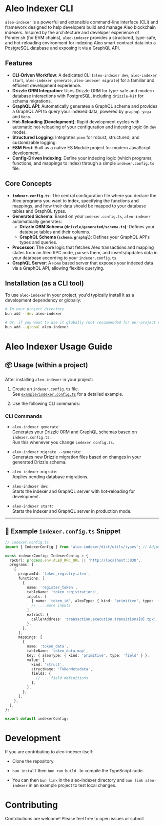 # Aleo Indexer CLI

`aleo-indexer` is a powerful and extensible command-line interface (CLI) and framework designed to help developers build and manage Aleo blockchain indexers. Inspired by the architecture and developer experience of Ponder.sh (for EVM chains), `aleo-indexer` provides a structured, type-safe, and hot-reloading environment for indexing Aleo smart contract data into a PostgreSQL database and exposing it via a GraphQL API.

## Features

- **CLI-Driven Workflow**: A dedicated CLI (`aleo-indexer dev`, `aleo-indexer start`, `aleo-indexer generate`, `aleo-indexer migrate`) for a familiar and efficient development experience.
- **Drizzle ORM Integration**: Uses Drizzle ORM for type-safe and modern database interactions with PostgreSQL, including `drizzle-kit` for schema migrations.
- **GraphQL API**: Automatically generates a GraphQL schema and provides a GraphQL API to query your indexed data, powered by `graphql-yoga` and `Hono`.
- **Hot-Reloading (Development)**: Rapid development cycles with automatic hot-reloading of your configuration and indexing logic (in `dev` mode).
- **Structured Logging**: Integrates `pino` for robust, structured, and customizable logging.
- **ESM First**: Built as a native ES Module project for modern JavaScript development.
- **Config-Driven Indexing**: Define your indexing logic (which programs, functions, and mappings to index) through a simple `indexer.config.ts` file.

## Core Concepts

- **`indexer.config.ts`**: The central configuration file where you declare the Aleo programs you want to index, specifying the functions and mappings, and how their data should be mapped to your database tables and GraphQL types.
- **Generated Schema**: Based on your `indexer.config.ts`, `aleo-indexer` automatically generates:
    - **Drizzle ORM Schema (`drizzle/generated/schema.ts`)**: Defines your database tables and their columns.
    - **GraphQL Schema (`schema.graphql`)**: Defines your GraphQL API's types and queries.
- **Processor**: The core logic that fetches Aleo transactions and mapping states from an Aleo RPC node, parses them, and inserts/updates data in your database according to your `indexer.config.ts`.
- **GraphQL Server**: A `Hono` based server that exposes your indexed data via a GraphQL API, allowing flexible querying.

## Installation (as a CLI tool)

To use `aleo-indexer` in your project, you'd typically install it as a development dependency or globally:

```bash
# In your project directory
bun add --dev aleo-indexer

# Or, if you want to use it globally (not recommended for per-project versions)
bun add --global aleo-indexer
```
# Aleo Indexer Usage Guide

## 📦 Usage (within a project)

After installing `aleo-indexer` in your project:
1. Create an `indexer.config.ts` file.  
   See [`example/indexer.config.ts`](../aleo-mm-indexer-example/indexer.config.ts) for a detailed example.

2. Use the following CLI commands:

### CLI Commands

- `aleo-indexer generate`:  
  Generates your Drizzle ORM and GraphQL schemas based on `indexer.config.ts`.  
  Run this whenever you change `indexer.config.ts`.

- `aleo-indexer migrate --generate`:  
  Generates new Drizzle migration files based on changes in your generated Drizzle schema.

- `aleo-indexer migrate`:  
  Applies pending database migrations.

- `aleo-indexer dev`:  
  Starts the indexer and GraphQL server with hot-reloading for development.

- `aleo-indexer start`:  
  Starts the indexer and GraphQL server in production mode.

---

## 🧩 Example `indexer.config.ts` Snippet

```ts
// indexer.config.ts
import { IndexerConfig } from 'aleo-indexer/dist/utils/types'; // Adjust import path if needed

const indexerConfig: IndexerConfig = {
  rpcUrl: process.env.ALEO_RPC_URL || 'http://localhost:3030',
  programs: [
    {
      programId: 'token_registry.aleo',
      functions: [
        {
          name: 'register_token',
          tableName: 'token_registrations',
          inputs: [
            { name: 'token_id', aleoType: { kind: 'primitive', type: 'field' } },
            // ... more inputs
          ],
          extract: {
            callerAddress: 'transaction.execution.transitions[0].tpk',
          },
        },
      ],
      mappings: [
        {
          name: 'token_data',
          tableName: 'token_data_map',
          key: { aleoType: { kind: 'primitive', type: 'field' } },
          value: {
            kind: 'struct',
            structName: 'TokenMetadata',
            fields: {
              // ... field definitions
            },
          },
        },
      ],
    },
  ],
};

export default indexerConfig;
```

# Development
If you are contributing to aleo-indexer itself:

- Clone the repository.

- `bun install` then `bun run build ` to compile the TypeScript code.

- You can then `bun link` in the aleo-indexer directory and `bun link aleo-indexer` in an example project to test local changes.

# Contributing
Contributions are welcome! Please feel free to open issues or submit
